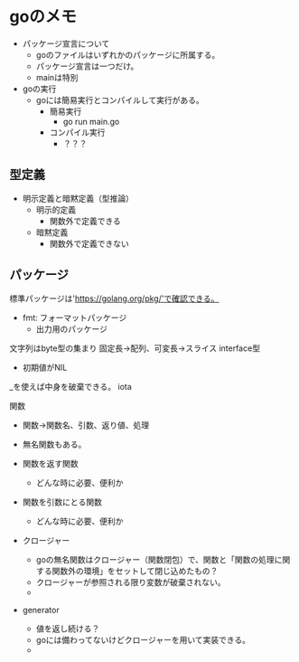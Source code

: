 # goのメモ
- パッケージ宣言について
  - goのファイルはいずれかのパッケージに所属する。
  - パッケージ宣言は一つだけ。
  - mainは特別
- goの実行
  - goには簡易実行とコンパイルして実行がある。
    - 簡易実行
      - go run main.go
    - コンパイル実行
      - ？？？

## 型定義
  - 明示定義と暗黙定義（型推論）
    - 明示的定義
      - 関数外で定義できる
    - 暗黙定義
      - 関数外で定義できない

## パッケージ
標準パッケージは'https://golang.org/pkg/'で確認できる。
  - fmt: フォーマットパッケージ
    - 出力用のパッケージ


文字列はbyte型の集まり
固定長→配列、可変長→スライス
interface型
  - 初期値がNIL

_を使えば中身を破棄できる。
iota

関数
  - 関数→関数名、引数、返り値、処理
  - 無名関数もある。
  - 関数を返す関数
    - どんな時に必要、便利か
  - 関数を引数にとる関数
    - どんな時に必要、便利か
  - クロージャー 
    - goの無名関数はクロージャー（関数閉包）で、関数と「関数の処理に関する関数外の環境」をセットして閉じ込めたもの？
    - クロージャーが参照される限り変数が破棄されない。
    - 

- generator
  - 値を返し続ける？
  - goには備わってないけどクロージャーを用いて実装できる。
  - 